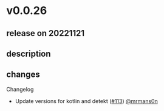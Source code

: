 # v0.0.26

## release on 20221121
## description
## changes
Changelog

* Update versions for kotlin and detekt (<a class="issue-link js-issue-link" data-error-text="Failed to load title" data-id="1458164755" data-permission-text="Title is private" data-url="https://github.com/twitter/compose-rules/issues/113" data-hovercard-type="pull_request" data-hovercard-url="/twitter/compose-rules/pull/113/hovercard" href="https://github.com/twitter/compose-rules/pull/113">#113</a>) <a class="user-mention notranslate" data-hovercard-type="user" data-hovercard-url="/users/mrmans0n/hovercard" data-octo-click="hovercard-link-click" data-octo-dimensions="link_type:self" href="https://github.com/mrmans0n">@mrmans0n</a>

